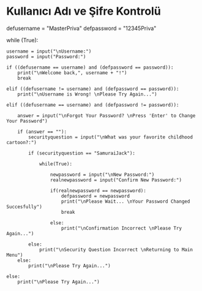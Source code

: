 # Kullanıcı Adı ve Şifre Kontrolü

defusername = "MasterPriva"
defpassword = "12345Priva"

while (True):

    username = input("\nUsername:")
    password = input("Password:")

    if ((defusername == username) and (defpassword == password)):
        print("\nWelcome back,", username + "!")
        break

    elif ((defusername != username) and (defpassword == password)):
        print("\nUsername is Wrong! \nPlease Try Again...")

    elif ((defusername == username) and (defpassword != password)):

        answer = input("\nForgot Your Password? \nPress 'Enter' to Change Your Password")

        if (answer == ""):
            securityquestion = input("\nWhat was your favorite childhood cartoon?:")

            if (securityquestion == "SamuraiJack"):

                while(True):

                    newpassword = input("\nNew Password:")
                    realnewpassword = input("Confirm New Password:")

                    if(realnewpassword == newpassword):
                        defpassword = newpassword
                        print("\nPlease Wait... \nYour Password Changed Succesfully")
                        break

                    else:
                        print("\nConfirmation Incorrect \nPlease Try Again...")

            else:
                print("\nSecurity Question Incorrect \nReturning to Main Menu")
        else:
            print("\nPlease Try Again...")

    else:
        print("\nPlease Try Again...")
